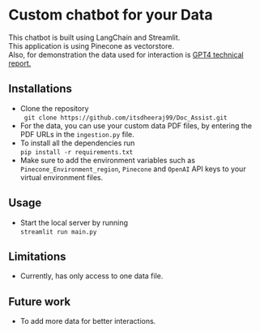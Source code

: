 # Custom chatbot for your Data
This chatbot is built using LangChain and Streamlit.<br>
This application is using Pinecone as vectorstore.<br>
Also, for demonstration the data used for interaction is [GPT4 technical report.](https://arxiv.org/pdf/2303.08774.pdf)


## Installations
- Clone the repository<br>
``` git clone https://github.com/itsdheeraj99/Doc_Assist.git```
- For the data, you can use your custom data PDF files, by entering the PDF URLs in the ```ingestion.py``` file.
- To install all the dependencies run <br> ```pip install -r requirements.txt```
- Make sure to add the environment variables such as `Pinecone_Environment_region`, `Pinecone` and `OpenAI` API keys to your virtual environment files. 

## Usage
- Start the local server by running <br>```streamlit run main.py```

## Limitations
- Currently, has only access to one data file.

## Future work
- To add more data for better interactions.